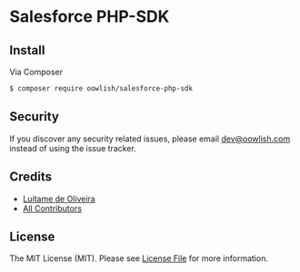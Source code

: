 # Salesforce PHP-SDK

## Install

Via Composer

``` bash
$ composer require oowlish/salesforce-php-sdk
```

## Security

If you discover any security related issues, please email dev@oowlish.com instead of using the issue tracker.

## Credits

- [Luítame de Oliveira][link-author]
- [All Contributors][link-contributors]

## License

The MIT License (MIT). Please see [License File](LICENSE.md) for more information.

[link-author]: https://github.com/luitame
[link-contributors]: ../../contributors
